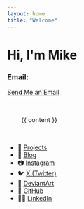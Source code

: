 ```yaml
---
layout: home
title: "Welcome"
---
```


# Hi, I'm Mike

### Email:
[Send Me an Email](mailto:michael@mechmadhog.com?subject=Hi% "Hi Mike!")

<div class="home" style="max-width: 700px; margin: 0 auto; padding: 2rem;">
  {{ content }}
</div>

- 🔧 [Projects](/projects)
- 🧠 [Blog](/blog)
- 📷 [Instagram](https://www.instagram.com/mechanicalmadhog/)
- 🐦 [X (Twitter)](https://twitter.com/MechMadHog)
- 🎨 [DeviantArt](https://www.deviantart.com/mechmadhog)
- 🐙 [GitHub](https://github.com/MechMadHog)
- 🧑‍💼 [LinkedIn](https://linkedin.com/in/michaelmacdonagh/)